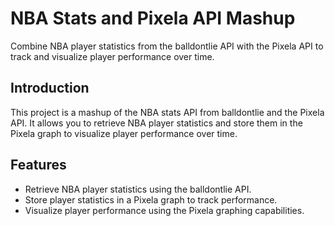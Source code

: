 # NBA Stats and Pixela API Mashup

Combine NBA player statistics from the balldontlie API with the Pixela API to track and visualize player performance over time.

## Introduction

This project is a mashup of the NBA stats API from balldontlie and the Pixela API. It allows you to retrieve NBA player statistics and store them in the Pixela graph to visualize player performance over time.

## Features

- Retrieve NBA player statistics using the balldontlie API.
- Store player statistics in a Pixela graph to track performance.
- Visualize player performance using the Pixela graphing capabilities.
